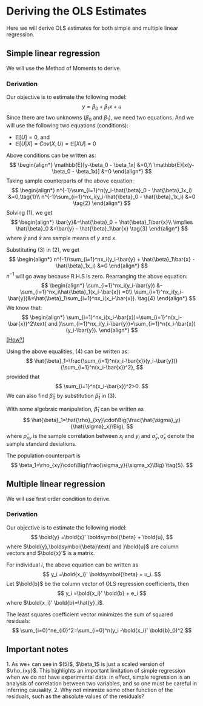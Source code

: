# Deriving the OLS Estimates

Here we will derive OLS estimates for both simple and multiple linear regression. 

## Simple linear regression

We will use the Method of Moments to derive.

### Derivation

Our objective is to estimate the following model:
$$
y=\beta_0 + \beta_1x + u
$$
Since there are two unknowns $(\beta_0$ and $\beta_1)$, we need two equations. And we will use the following two equations (conditions):
* $\mathbb{E}[U]=0$, and
* $\mathbb{E}[U|X]=Cov(X,U)=\mathbb{E}[XU]=0$

Above conditions can be written as:
$$
\begin{align*}
    \mathbb{E}[y-\beta_0 - \beta_1x] &=0,\\
    \mathbb{E}[x(y-\beta_0 - \beta_1x)] &=0
\end{align*}
$$
Taking sample counterparts of the above equation:
$$
\begin{align*}
    n^{-1}\sum_{i=1}^n(y_i-\hat{\beta}_0 - \hat{\beta}_1x_i) &=0,\tag{1}\\
    n^{-1}\sum_{i=1}^nx_i(y_i-\hat{\beta}_0 - \hat{\beta}_1x_i) &=0 \tag{2}
\end{align*}
$$
Solving $(1)$, we get
$$
\begin{align*}
    \bar{y}&=\hat{\beta}_0 + \hat{\beta}_1\bar{x}\\
    \implies \hat{\beta}_0 &=\bar{y} - \hat{\beta}_1\bar{x} \tag{3}
\end{align*}
$$
where $\bar{y}$ and $\bar{x}$ are sample means of $y$ and $x$.

Substituting $(3)$ in $(2)$, we get
$$
\begin{align*}
    n^{-1}\sum_{i=1}^nx_i(y_i-\bar{y} + \hat{\beta}_1\bar{x} - \hat{\beta}_1x_i) &=0
\end{align*}
$$
$n^{-1}$ will go away because R.H.S is zero. Rearranging the above equation:
$$
\begin{align*}
    \sum_{i=1}^nx_i(y_i-\bar{y}) &- \sum_{i=1}^nx_i\hat{\beta}_1(x_i-\bar{x}) =0\\
    \sum_{i=1}^nx_i(y_i-\bar{y})&=\hat{\beta}_1\sum_{i=1}^nx_i(x_i-\bar{x}). \tag{4}
\end{align*}
$$
We know that:
$$
\begin{align*}
    \sum_{i=1}^nx_i(x_i-\bar{x})=\sum_{i=1}^n(x_i-\bar{x})^2\text{ and }\sum_{i=1}^nx_i(y_i-\bar{y})=\sum_{i=1}^n(x_i-\bar{x})(y_i-\bar{y}).
\end{align*}
$$
[[How?]](http://localhost:3000/Notebooks_Courses/docs/math_stat/Statistics/imp_stats_result#unbiased-estimator-of-variance)

Using the above equalities, $(4)$ can be written as:
$$
\hat{\beta}_1=\frac{\sum_{i=1}^n(x_i-\bar{x})(y_i-\bar{y})}{\sum_{i=1}^n(x_i-\bar{x})^2},
$$
provided that
$$
\sum_{i=1}^n(x_i-\bar{x})^2>0.
$$
We can also find $\hat{\beta}_0$ by substitution $\hat{\beta}_1$ in $(3)$.

With some algebraic manipulation, $\hat{\beta}_1$ can be written as
$$
\hat{\beta}_1=\hat{\rho}_{xy}\cdot\Big(\frac{\hat{\sigma}_y}{\hat{\sigma}_x}\Big),
$$
where $\hat{\rho}_{xy}$ is the sample correlation between $x_i$ and $y_i$ and $\hat{\sigma}_y,\hat{\sigma}_x$ denote the sample standard deviations.

The population counterpart is
$$
\beta_1=\rho_{xy}\cdot\Big(\frac{\sigma_y}{\sigma_x}\Big) \tag{5}.
$$

## Multiple linear regression

We will use first order condition to derive.

### Derivation

Our objective is to estimate the following model:
$$
\bold{y} =\bold{x}' \boldsymbol{\beta} + \bold{u},
$$
where $\bold{y},\boldsymbol{\beta}\text{ and }\bold{u}$ are column vectors and $\bold{x}'$ is a matrix.

For individual $i$, the above equation can be written as
$$
y_i =\bold{x_i}' \boldsymbol{\beta} + u_i.
$$
Let $\bold{b}$ be the column vector of OLS regression coefficients, then
$$
y_i =\bold{x_i}' \bold{b} + e_i
$$
where $\bold{x_i}' \bold{b}=\hat{y}_i$.

The least squares coefficient vector minimizes the sum of squared residuals:
$$
\sum_{i=0}^ne_{i0}^2=\sum_{i=0}^n(y_i -\bold{x_i}' \bold{b}_0)^2
$$

## Important notes

<div style={{ textAlign: 'justify' }}>
1. As we+ can see in $(5)$, $\beta_1$ is just a scaled version of $\rho_{xy}$. This highlights an important limitation of simple regression when we do not have experimental data: in effect, simple regression is an analysis of correlation between two variables, and so one must be careful in inferring causality.
2. Why not minimize some other function of the residuals, such as the absolute values of the residuals?
</div>